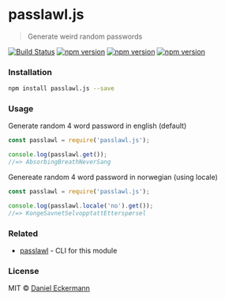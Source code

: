 # passlawl.js
> Generate weird random passwords

[![Build Status](https://travis-ci.org/ecrmnn/passlawl.js.svg?branch=master)](https://travis-ci.org/ecrmnn/passlawl.js)
[![npm version](https://img.shields.io/npm/v/passlawl.js.svg)](http://badge.fury.io/js/passlawl.js)
[![npm version](https://img.shields.io/npm/dm/passlawl.js.svg)](http://badge.fury.io/js/passlawl.js)
[![npm version](https://img.shields.io/npm/l/passlawl.js.svg)](http://badge.fury.io/js/passlawl.js)

### Installation
```bash
npm install passlawl.js --save
```

### Usage
Generate random 4 word password in english (default)
```javascript
const passlawl = require('passlawl.js');

console.log(passlawl.get());
//=> AbsorbingBreathNeverSang
```

Genereate random 4 word password in norwegian (using locale)
```javascript
const passlawl = require('passlawl.js');

console.log(passlawl.locale('no').get());
//=> KongeSavnetSelvopptattEtterspørsel
```

### Related
- [passlawl](https://github.com/ecrmnn/passlawl) - CLI for this module

### License
MIT © [Daniel Eckermann](http://danieleckermann.com)
